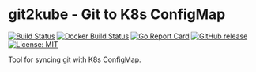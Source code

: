 # git2kube - Git to K8s ConfigMap
           
[![Build Status](https://travis-ci.org/WanderaOrg/git2kube.svg?branch=master)](https://travis-ci.org/WanderaOrg/git2kube)
[![Docker Build Status](https://img.shields.io/docker/build/wanderadock/git2kube.svg)](https://hub.docker.com/r/wanderadock/git2kube/)
[![Go Report Card](https://goreportcard.com/badge/github.com/WanderaOrg/git2kube)](https://goreportcard.com/report/github.com/WanderaOrg/git2kube)
[![GitHub release](https://img.shields.io/github/release/WanderaOrg/git2kube.svg)](https://github.com/WanderaOrg/git2kube/releases/latest)
[![License: MIT](https://img.shields.io/badge/License-MIT-yellow.svg)](https://github.com/WanderaOrg/scccmd/blob/master/LICENSE)

Tool for syncing git with K8s ConfigMap.